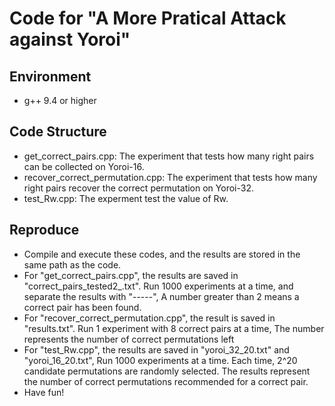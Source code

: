 # Code for "A More Pratical Attack against Yoroi"

## Environment
- g++ 9.4 or higher

## Code Structure
- get_correct_pairs.cpp:  The experiment that tests how many right pairs can be collected on Yoroi-16.
- recover_correct_permutation.cpp: The experiment that tests how many right pairs recover the correct permutation on Yoroi-32.
- test_Rw.cpp: The experment test the value of Rw. 


## Reproduce
- Compile and execute these codes, and the results are stored in the same path as the code.
- For "get_correct_pairs.cpp", the results are saved in "correct_pairs_tested2_.txt". Run 1000 experiments at a time, and separate the results with "-----", A number greater than 2 means a correct pair has been found.
- For "recover_correct_permutation.cpp", the result is saved in "results.txt". Run 1 experiment with 8 correct pairs at a time, The number represents the number of correct permutations left
- For "test_Rw.cpp", the results are saved in "yoroi_32_20.txt" and "yoroi_16_20.txt", Run 1000 experiments at a time. Each time, 2^20 candidate permutations are randomly selected. The results represent the number of correct permutations recommended for a correct pair.
- Have fun!

